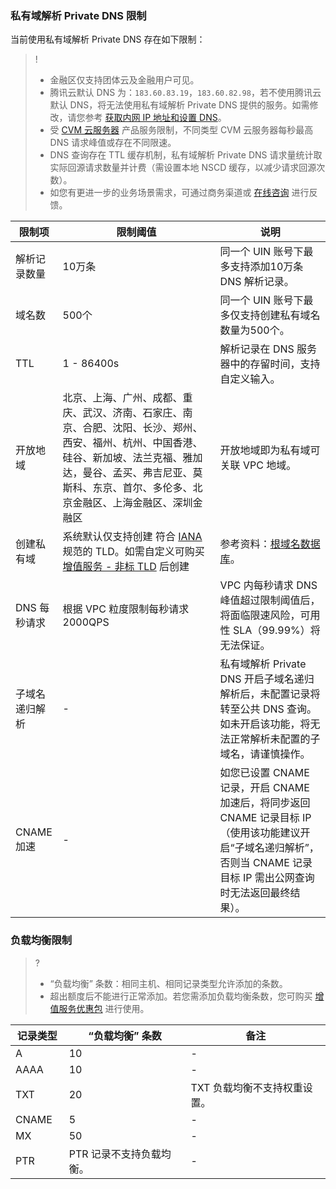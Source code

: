 ### 私有域解析 Private DNS 限制
当前使用私有域解析 Private DNS 存在如下限制：
>!
>- 金融区仅支持团体云及金融用户可见。
>- 腾讯云默认 DNS 为：`183.60.83.19`，`183.60.82.98`，若不使用腾讯云默认 DNS，将无法使用私有域解析 Private DNS 提供的服务。如需修改，请您参考 [获取内网 IP 地址和设置 DNS](https://cloud.tencent.com/document/product/213/17941)。
>- 受 [CVM 云服务器](https://cloud.tencent.com/product/cvm) 产品服务限制，不同类型 CVM 云服务器每秒最高 DNS 请求峰值或存在不同限速。
>- DNS 查询存在 TTL 缓存机制，私有域解析 Private DNS 请求量统计取实际回源请求数量并计费（需设置本地 NSCD 缓存，以减少请求回源次数）。
>- 如您有更进一步的业务场景需求，可通过商务渠道或 [在线咨询](https://cloud.tencent.com/online-service?from=connect-us) 进行反馈。

<table>
<thead>
  <tr>
    <th width="15%">限制项</th>
    <th>限制阈值</th>
    <th width="35%">说明</th>
  </tr>
</thead>
<tbody>
  <tr>
    <td>解析记录数量</td>
    <td>10万条</td>
    <td>同一个 UIN 账号下最多支持添加10万条 DNS 解析记录。</td>
  </tr>
  <tr>
    <td>域名数</td>
    <td>500个</td>
    <td>同一个 UIN 账号下最多仅支持创建私有域名数量为500个。</td>
  </tr>
  <tr>
    <td>TTL</td>
    <td>1 - 86400s</td>
    <td>解析记录在 DNS 服务器中的存留时间，支持自定义输入。</td>
  </tr>
  <tr>
    <td>开放地域</td>
    <td>北京、上海、广州、成都、重庆、武汉、济南、石家庄、南京、合肥、沈阳、长沙、郑州、西安、福州、杭州、中国香港、硅谷、新加坡、法兰克福、雅加达，曼谷、孟买、弗吉尼亚、莫斯科、东京、首尔、多伦多、北京金融区、上海金融区、深圳金融区</td>
    <td>开放地域即为私有域可关联 VPC 地域。</td>
  </tr>
  <tr>
    <td>创建私有域</td>
		<td>系统默认仅支持创建 符合 <a href="https://www.iana.org/domains/root/db">IANA</a> 规范的 TLD。如需自定义可购买 <a href="https://buy.cloud.tencent.com/privatedns">增值服务 - 非标 TLD</a> 后创建</td>
    <td>参考资料：<a href="https://www.iana.org/domains/root/db">根域名数据库</a>。</td>
  </tr>
  <tr>
    <td>DNS 每秒请求</td>
    <td>根据 VPC 粒度限制每秒请求2000QPS</td>
    <td>VPC 内每秒请求 DNS 峰值超过限制阈值后，将面临限速风险，可用性 SLA（99.99%）将无法保证。</td>
  </tr>
	  <tr>
    <td>子域名递归解析</td>
    <td>-</td>
    <td>私有域解析 Private DNS 开启子域名递归解析后，未配置记录将转至公共 DNS 查询。如未开启该功能，将无法正常解析未配置的子域名，请谨慎操作。</td>
  </tr>
	<tr>
    <td>CNAME 加速</td>
    <td>-</td>
    <td>如您已设置 CNAME 记录，开启 CNAME 加速后，将同步返回 CNAME 记录目标 IP（使用该功能建议开启“子域名递归解析”，否则当 CNAME 记录目标 IP 需出公网查询时无法返回最终结果）。</td>
  </tr>
</tbody>
</table>

### 负载均衡限制
>?
>- “负载均衡” 条数：相同主机、相同记录类型允许添加的条数。
>- 超出额度后不能进行正常添加。若您需添加负载均衡条数，您可购买 [增值服务优惠包](https://cloud.tencent.com/document/product/1338/63731) 进行使用。
>

<table>
<thead>
  <tr>
    <th width="17%">记录类型</th>
    <th>“负载均衡” 条数</th>
		<th>备注</th>
  </tr>
</thead>
<tbody>
  <tr>
    <td>A</td>
    <td>10</td>
		<td>-</td>
  </tr>
  <tr>
    <td>AAAA</td>
    <td>10</td>
		<td>-</td>
  </tr>
  <tr>
    <td>TXT</td>
    <td>20</td>
		<td>TXT 负载均衡不支持权重设置。</td>
  </tr>
	  <tr>
    <td>CNAME</td>
    <td>5</td>
		<td>-</td>
  </tr>
		  <tr>
    <td>MX</td>
    <td>50</td>
		<td>-</td>
  </tr>
		  <tr>
    <td>PTR</td>
    <td>PTR 记录不支持负载均衡。</td>
		<td>-</td>
  </tr>
</tbody>
</table>
